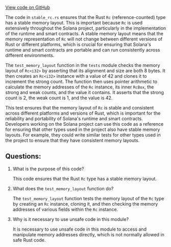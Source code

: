 
[View code on GitHub](https://github.com/solana-labs/solana/blob/master/sdk/program/src/stable_layout/stable_rc.rs)

The code in `stable_rc.rs` ensures that the Rust `Rc` (reference-counted) type has a stable memory layout. This is important because `Rc` is used extensively throughout the Solana project, particularly in the implementation of the runtime and smart contracts. A stable memory layout means that the memory representation of `Rc` will not change between different versions of Rust or different platforms, which is crucial for ensuring that Solana's runtime and smart contracts are portable and can run consistently across different environments.

The `test_memory_layout` function in the `tests` module checks the memory layout of `Rc<i32>` by asserting that its alignment and size are both 8 bytes. It then creates an `Rc<i32>` instance with a value of 42 and clones it to increment the strong count. The function then uses pointer arithmetic to calculate the memory addresses of the `Rc` instance, its inner `RcBox`, the strong and weak counts, and the value it contains. It asserts that the strong count is 2, the weak count is 1, and the value is 42.

This test ensures that the memory layout of `Rc` is stable and consistent across different platforms and versions of Rust, which is important for the reliability and portability of Solana's runtime and smart contracts. Developers working on the Solana project can use this code as a reference for ensuring that other types used in the project also have stable memory layouts. For example, they could write similar tests for other types used in the project to ensure that they have consistent memory layouts.
## Questions: 
 1. What is the purpose of this code?
    
    This code ensures that the Rust `Rc` type has a stable memory layout.

2. What does the `test_memory_layout` function do?
    
    The `test_memory_layout` function tests the memory layout of the `Rc` type by creating an `Rc` instance, cloning it, and then checking the memory addresses of various fields within the `Rc` instance.

3. Why is it necessary to use unsafe code in this module?
    
    It is necessary to use unsafe code in this module to access and manipulate memory addresses directly, which is not normally allowed in safe Rust code.